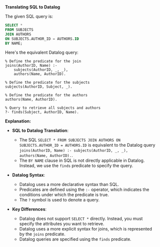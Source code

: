 **Translating SQL to Datalog**

The given SQL query is:
```sql
SELECT *
FROM SUBJECTS
JOIN AUTHORS
ON SUBJECTS.AUTHOR_ID = AUTHORS.ID
BY NAME;
```

Here's the equivalent Datalog query:

```datalog
% Define the predicate for the join
joins(AuthorID, Name) :-
    subjects(AuthorID, _, _),
    authors(Name, AuthorID).

% Define the predicate for the subjects
subjects(AuthorID, Subject, _).

% Define the predicate for the authors
authors(Name, AuthorID).

% Query to retrieve all subjects and authors
?- finds(Subject, AuthorID, Name).
```

**Explanation:**

- **SQL to Datalog Translation**:
  - The SQL `SELECT * FROM SUBJECTS JOIN AUTHORS ON SUBJECTS.AUTHOR_ID = AUTHORS.ID` is equivalent to the Datalog query `joins(AuthorID, Name) :- subjects(AuthorID, _, _), authors(Name, AuthorID).`.
  - The `BY NAME` clause in SQL is not directly applicable in Datalog. Instead, we use the `finds` predicate to specify the query.

- **Datalog Syntax**:
  - Datalog uses a more declarative syntax than SQL.
  - Predicates are defined using the `:-` operator, which indicates the conditions under which the predicate is true.
  - The `?` symbol is used to denote a query.

- **Key Differences**:
  - Datalog does not support `SELECT *` directly. Instead, you must specify the attributes you want to retrieve.
  - Datalog uses a more explicit syntax for joins, which is represented by the `joins` predicate.
  - Datalog queries are specified using the `finds` predicate.